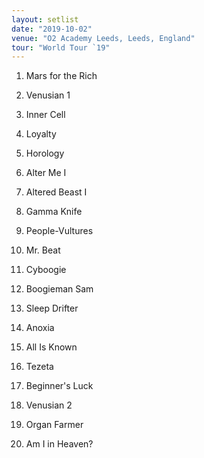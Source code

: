 ```yaml
---
layout: setlist
date: "2019-10-02"
venue: "O2 Academy Leeds, Leeds, England"
tour: "World Tour `19"
---
```



 1. Mars for the Rich

 2. Venusian 1

 3. Inner Cell

 4. Loyalty

 5. Horology

 6. Alter Me I

 7. Altered Beast I

 8. Gamma Knife

 9. People-Vultures

10. Mr. Beat

11. Cyboogie

12. Boogieman Sam

13. Sleep Drifter

14. Anoxia

15. All Is Known

16. Tezeta

17. Beginner's Luck

18. Venusian 2

19. Organ Farmer

20. Am I in Heaven?


